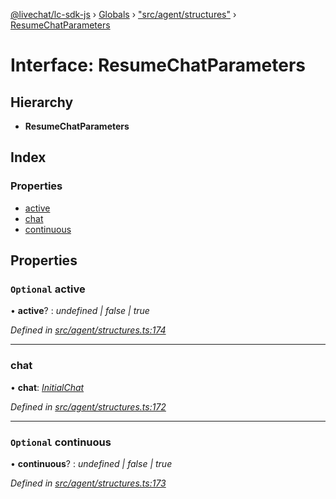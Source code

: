 [@livechat/lc-sdk-js](../README.md) › [Globals](../globals.md) › ["src/agent/structures"](../modules/_src_agent_structures_.md) › [ResumeChatParameters](_src_agent_structures_.resumechatparameters.md)

# Interface: ResumeChatParameters

## Hierarchy

* **ResumeChatParameters**

## Index

### Properties

* [active](_src_agent_structures_.resumechatparameters.md#optional-active)
* [chat](_src_agent_structures_.resumechatparameters.md#chat)
* [continuous](_src_agent_structures_.resumechatparameters.md#optional-continuous)

## Properties

### `Optional` active

• **active**? : *undefined | false | true*

*Defined in [src/agent/structures.ts:174](https://github.com/livechat/lc-sdk-js/blob/61db942/src/agent/structures.ts#L174)*

___

###  chat

• **chat**: *[InitialChat](_src_objects_index_.initialchat.md)*

*Defined in [src/agent/structures.ts:172](https://github.com/livechat/lc-sdk-js/blob/61db942/src/agent/structures.ts#L172)*

___

### `Optional` continuous

• **continuous**? : *undefined | false | true*

*Defined in [src/agent/structures.ts:173](https://github.com/livechat/lc-sdk-js/blob/61db942/src/agent/structures.ts#L173)*
